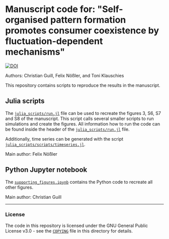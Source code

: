 # Manuscript code for: "Self-organised pattern formation promotes consumer coexistence by fluctuation-dependent mechanisms"
[![DOI](https://zenodo.org/badge/DOI/10.5281/zenodo.10233860.svg)](https://doi.org/10.5281/zenodo.10233860)

Authors: Christian Guill, Felix Nößler, and Toni Klauschies

This repository contains scripts to reproduce the results in the manuscript.

## Julia scripts

The [`julia_scripts/run.jl`](julia_scripts/run.jl) file can be used to recreate the figures 3, S6, S7 and S8  of the manuscript. This script calls several smaller scripts to run simulations and create the figures. All information how to run the code can be found inside the header of the [`julia_scripts/run.jl`](julia_scripts/run.jl) file.

Additionally, time series can be generated with the script [`julia_scripts/scripts/timeseries.jl`](julia_scripts/scripts/timeseries.jl).

Main author: Felix Nößler

## Python Jupyter notebook

The [`supporting_figures.ipynb`](supporting_figures.ipynb) contains the Python code to recreate all other figures.

Main author: Christian Guill

--- 

### License

The code in this repository is licensed under the GNU General Public License v3.0 - see the [`COPYING`](COPYING) file in this directory for details.
